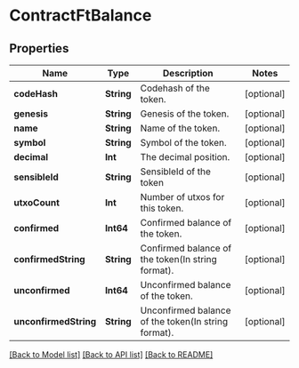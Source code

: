 # ContractFtBalance

## Properties
Name | Type | Description | Notes
------------ | ------------- | ------------- | -------------
**codeHash** | **String** | Codehash of the token. | [optional] 
**genesis** | **String** | Genesis of the token. | [optional] 
**name** | **String** | Name of the token. | [optional] 
**symbol** | **String** | Symbol of the token. | [optional] 
**decimal** | **Int** | The decimal position. | [optional] 
**sensibleId** | **String** | SensibleId of the token | [optional] 
**utxoCount** | **Int** | Number of utxos for this token. | [optional] 
**confirmed** | **Int64** | Confirmed balance of the token. | [optional] 
**confirmedString** | **String** | Confirmed balance of the token(In string format). | [optional] 
**unconfirmed** | **Int64** | Unconfirmed balance of the token. | [optional] 
**unconfirmedString** | **String** | Unconfirmed balance of the token(In string format). | [optional] 

[[Back to Model list]](../README.md#documentation-for-models) [[Back to API list]](../README.md#documentation-for-api-endpoints) [[Back to README]](../README.md)


